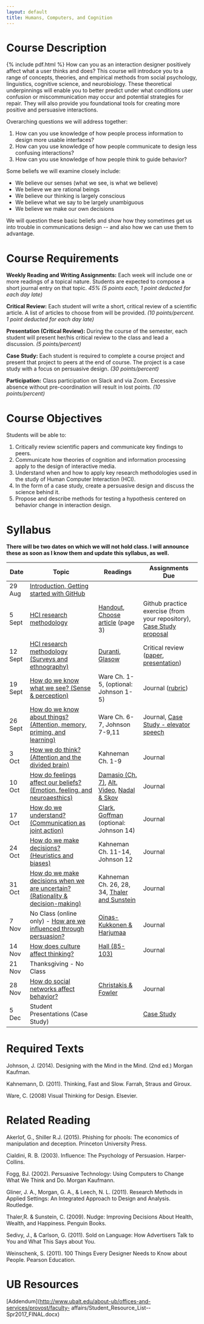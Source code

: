 ```yaml
---
layout: default
title: Humans, Computers, and Cognition
---
```

# <a name="desc"></a> Course Description
{% include pdf.html %}
How can you as an interaction designer positively affect what a user thinks and does?  This course will introduce you to a range of concepts, theories, and empirical methods from social psychology, linguistics, cognitive science, and neurobiology. These theoretical underpinnings will enable you to better predict under what conditions user confusion or miscommunication may occur and potential strategies for repair. They will also provide you foundational tools for creating more positive and persuasive interactions.

Overarching questions we will address together:

1. How can you use knowledge of how people process information to design more usable interfaces?
2. How can you use knowledge of how people communicate to design less confusing interactions?
3. How can you use knowledge of how people think to guide behavior?

Some beliefs we will examine closely include:

- We believe our senses (what we see, is what we believe)
- We believe we are rational beings
- We believe our thinking is largely conscious
- We believe what we say to be largely unambiguous
- We believe we make our own decisions

We will question these basic beliefs and show how they sometimes get us into trouble in communications design -- and also how we can use them to advantage.

# <a name="req"></a> Course Requirements

**Weekly Reading and Writing Assignments:** Each week will include one or more readings of a topical nature. Students are expected to compose a short journal entry on that topic. *45% (5 points each, 1 point deducted for each day late)*

**Critical Review:** Each student will write a short, critical review of a scientific article. A list of articles to choose from will be provided. *(10 points/percent. 1 point deducted for each day late)*

**Presentation (Critical Review):** During the course of the semester, each student will present her/his critical review to the class and lead a discussion. *(5 points/percent)*

**Case Study:** Each student is required to complete a course project and present that project to peers at the end of course. The project is a case study with a focus on persuasive design. *(30 points/percent)*

**Participation:** Class participation on Slack and via Zoom. Excessive absence without pre-coordination will result in lost points. *(10 points/percent)*

# <a name="obj"></a> Course Objectives

Students will be able to:

1. Critically review scientific papers and communicate key findings to peers.
2. Communicate how theories of cognition and information processing apply to the design of interactive media.
3. Understand when and how to apply key research methodologies used in the study of Human Computer Interaction (HCI).
4. In the form of a case study, create a persuasive design and discuss the science behind it.
5. Propose and describe methods for testing a hypothesis centered on behavior change in interaction design.

# <a name="syll"></a> Syllabus

**There will be two dates on which we will not hold class. I will announce these as soon as I know them and update this syllabus, as well.**

| Date | Topic | Readings | Assignments Due |
| --- | --- | --- | --- |
|  29 Aug | [Introduction, Getting started with GitHub](https://gitpitch.com/idia640/presentations/master?p=week01)  |    |   |
|  5 Sept  | [HCI research methodology](https://gitpitch.com/idia640/presentations/master?p=week02) | [Handout](https://www.dropbox.com/s/xtroffnqq4gl3u3/Research-Methods.pdf?dl=0), [Choose article](https://idia640.github.io/public/hcc-bibliography.pdf) (page 3) | Github practice exercise (from your repository), [Case Study proposal](https://github.com/idia640/course-materials/blob/master/problem-statement.md) |
|  12 Sept | [HCI research methodology (Surveys and ethnography)](https://gitpitch.com/idia640/presentations/master?p=week03)| [Duranti](https://www.dropbox.com/s/msc7jxk6gq6mxg8/Ethnographic%20methods.pdf?dl=0), [Glasow](https://www.dropbox.com/s/gev2j2zk2uejol9/fundamentals%20of%20survey%20research%20methodology.pdf?dl=0)  | Critical review ([paper](https://github.com/idia640/course-materials/blob/master/guidelines-short-paper.md), [presentation](https://github.com/idia640/course-materials/blob/master/presentation-critical-review.md)) |
|  19 Sept | [How do we know what we see?  (Sense & perception)](https://gitpitch.com/idia640/presentations/master?p=week04)| Ware Ch. 1-5, (optional: Johnson 1-5)  | Journal ([rubric](https://github.com/idia640/course-materials/blob/master/weekly-rubric.md)) |
| 26 Sept | [How do we know about things? (Attention, memory, priming, and learning)](https://gitpitch.com/idia640/presentations/master?p=week05) | Ware Ch. 6-7, Johnson 7-9,11  | Journal, [Case Study - elevator speech](https://en.wikipedia.org/wiki/Elevator_pitch) |
| 3 Oct | [How we do think? (Attention and the divided brain)](https://gitpitch.com/idia640/presentations/master?p=week06) | Kahneman Ch. 1-9 | Journal |
| 10 Oct | [How do feelings affect our beliefs? (Emotion, feeling, and neuroaesthics)](https://gitpitch.com/idia640/presentations/master?p=week07) | [Damasio (Ch. 7)](https://www.dropbox.com/s/lqcocb1rzeskzts/descartes-error_antonio-damasio.pdf?dl=0), [Alt. Video](http://library.fora.tv/2009/07/04/Antonio_Damasio_This_Time_With_Feeling), [Nadal & Skov](https://www.dropbox.com/s/ja9btoozc6kxo33/Nadal2015.pdf?dl=0)  | Journal |
| 17 Oct | [How do we understand? (Communication as joint action)](https://gitpitch.com/idia640/presentations/master?p=week08) | [Clark](https://www.dropbox.com/s/g7a1kdeogz6a9l0/clark-language-use-1.pdf?dl=0), [Goffman](https://www.dropbox.com/s/2oomwvird5ju18n/goffman.pdf?dl=0) (optional: Johnson 14)| Journal |
| 24 Oct |  [How do we make decisions? (Heuristics and biases)](https://gitpitch.com/idia640/presentations/master?p=week09)| Kahneman Ch. 11-14, Johnson 12 | Journal |
| 31 Oct | [How do we make decisions when we are uncertain? (Rationality & decision-making)](https://gitpitch.com/idia640/presentations/master?p=week09) | Kahneman Ch. 26, 28, 34, [Thaler and Sunstein](https://papers.ssrn.com/sol3/papers.cfm?abstract_id=1583509)  | Journal |
| 7 Nov | No Class (online only) - [How are we influenced through persuasion?](https://gitpitch.com/idia640/presentations/master?p=week010) | [Oinas-Kukkonen & Harjumaa](https://www.researchgate.net/publication/220962680_A_Systematic_Framework_for_Designing_and_Evaluating_Persuasive_Systems) | Journal |
| 14 Nov  | [How does culture affect thinking?](https://gitpitch.com/idia640/presentations/master?p=week11) | [Hall (85-103)](https://monoskop.org/images/6/60/Hall_Edward_T_Beyond_Culture.pdf) | Journal |
| 21 Nov | Thanksgiving - No Class |  |  |
| 28 Nov | [How do social networks affect behavior?](https://gitpitch.com/idia640/presentations/master?grs=github&t=black&p=week12) | [Christakis & Fowler](http://connectedthebook.com/pages/toc/chapter1.pdf)  | Journal |
|  5 Dec | Student Presentations (Case Study) |  | [Case Study](https://github.com/idia640/course-materials/blob/master/guidelines-final-project.md) |

# <a name="texts"></a> Required Texts

Johnson, J. (2014). Designing with the Mind in the Mind. (2nd ed.) Morgan Kaufman.

Kahnemann, D. (2011). Thinking, Fast and Slow. Farrah, Straus and Giroux.

Ware, C. (2008) Visual Thinking for Design. Elsevier.

# <a name="related"></a> Related Reading

Akerlof, G., Shiller R.J. (2015). Phishing for phools: The economics of manipulation and deception. Princeton University Press.

Cialdini, R. B. (2003). Influence: The Psychology of Persuasion. Harper-Collins.

Fogg, BJ. (2002). Persuasive Technology: Using Computers to Change What We Think and Do. Morgan Kaufmann.

Gliner, J. A., Morgan, G. A., & Leech, N. L. (2011). Research Methods in Applied Settings: An Integrated Approach to Design and Analysis. Routledge.

Thaler,R. & Sunstein, C. (2009). Nudge: Improving Decisions About Health, Wealth, and Happiness. Penguin Books.

Sedivy, J., & Carlson, G. (2011). Sold on Language: How Advertisers Talk to You and What This Says about You.

Weinschenk, S. (2011). 100 Things Every Designer Needs to Know about People. Pearson Education.

# UB Resources

[Addendum](http://www.ubalt.edu/about-ub/offices-and-services/provost/faculty- affairs/Student_Resource_List--Spr2017_FINAL.docx)

